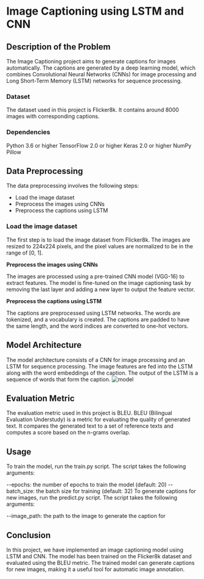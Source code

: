 # Image Captioning using LSTM and CNN
## Description of the Problem
The Image Captioning project aims to generate captions for images automatically. The captions are generated by a deep learning model, which combines Convolutional Neural Networks (CNNs) for image processing and Long Short-Term Memory (LSTM) networks for sequence processing.

### Dataset
The dataset used in this project is Flicker8k. It contains around 8000 images with corresponding captions.
<!-- ![image_captioning_dataset](https://user-images.githubusercontent.com/74714252/228909136-9c5ee7a7-1281-41ee-af50-210913231f76.png) -->


### Dependencies
Python 3.6 or higher
TensorFlow 2.0 or higher
Keras 2.0 or higher
NumPy
Pillow

## Data Preprocessing
The data preprocessing involves the following steps:

- Load the image dataset
- Preprocess the images using CNNs
- Preprocess the captions using LSTM

### Load the image dataset
The first step is to load the image dataset from Flicker8k. The images are resized to 224x224 pixels, and the pixel values are normalized to be in the range of [0, 1].

**Preprocess the images using CNNs**

The images are processed using a pre-trained CNN model (VGG-16) to extract features. The model is fine-tuned on the image captioning task by removing the last layer and adding a new layer to output the feature vector.

**Preprocess the captions using LSTM**

The captions are preprocessed using LSTM networks. The words are tokenized, and a vocabulary is created. The captions are padded to have the same length, and the word indices are converted to one-hot vectors.

## Model Architecture
The model architecture consists of a CNN for image processing and an LSTM for sequence processing. The image features are fed into the LSTM along with the word embeddings of the caption. The output of the LSTM is a sequence of words that form the caption.
![model](https://user-images.githubusercontent.com/74714252/228908085-319930a6-9251-4fb5-a7c5-181a1404869d.png)


## Evaluation Metric
The evaluation metric used in this project is BLEU. BLEU (Bilingual Evaluation Understudy) is a metric for evaluating the quality of generated text. It compares the generated text to a set of reference texts and computes a score based on the n-grams overlap.

## Usage
To train the model, run the train.py script. The script takes the following arguments:

--epochs: the number of epochs to train the model (default: 20)
--batch_size: the batch size for training (default: 32)
To generate captions for new images, run the predict.py script. The script takes the following arguments:

--image_path: the path to the image to generate the caption for
## Conclusion
In this project, we have implemented an image captioning model using LSTM and CNN. The model has been trained on the Flicker8k dataset and evaluated using the BLEU metric. The trained model can generate captions for new images, making it a useful tool for automatic image annotation.
